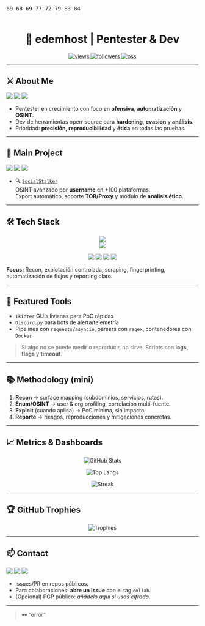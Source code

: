 <p align="center">
  <pre>
69 68 69 77 72 79 83 84
  </pre>
</p>

<h1 align="center">👾 edemhost | Pentester & Dev</h1>

<p align="center">
  <a href="https://github.com/edemhost">
    <img src="https://komarev.com/ghpvc/?username=edemhost&color=1f6feb&style=for-the-badge&label=PROFILE+VIEWS" alt="views" />
  </a>
  <a href="https://github.com/edemhost?tab=followers">
    <img src="https://img.shields.io/github/followers/edemhost?style=for-the-badge&color=1f6feb" alt="followers" />
  </a>
  <a href="https://github.com/edemhost?tab=repositories">
    <img src="https://img.shields.io/badge/OPEN%20SOURCE-ACTIVE-1f6feb?style=for-the-badge" alt="oss" />
  </a>
</p>

---

## ⚔️ About Me

<p>
  <img src="https://img.shields.io/badge/Role-Pentester-ff4757?style=for-the-badge" />
  <img src="https://img.shields.io/badge/Focus-Offensive%20Security-orange?style=for-the-badge" />
  <img src="https://img.shields.io/badge/Status-Always%20Learning-1abc9c?style=for-the-badge" />
</p>

- Pentester en crecimiento con foco en **ofensiva**, **automatización** y **OSINT**.  
- Dev de herramientas open-source para **hardening**, **evasion** y **análisis**.  
- Prioridad: **precisión, reproducibilidad** y **ética** en todas las pruebas.

---

## 🧪 Main Project

<p>
  <img src="https://img.shields.io/github/stars/edemhost/socialstalker-showcase?style=for-the-badge&color=yellow" />
  <img src="https://img.shields.io/github/last-commit/edemhost/socialstalker-showcase?style=for-the-badge&color=blue" />
  <img src="https://img.shields.io/github/license/edemhost/socialstalker-showcase?style=for-the-badge&color=green" />
</p>

- 🔍 [`SocialStalker`](https://github.com/edemhost/socialstalker-showcase)  
  OSINT avanzado por **username** en +100 plataformas.  
  Export automático, soporte **TOR/Proxy** y módulo de **análisis ético**.

---

## 🛠 Tech Stack

<p align="center">
  <!-- Lenguajes / Core -->
  <img src="https://skillicons.dev/icons?i=python,bash,powershell,js,html,css" /><br/>
  <!-- Sec / Infra -->
  <img src="https://skillicons.dev/icons?i=linux,docker,regex" />
</p>

<p align="center">
  <img src="https://img.shields.io/badge/Burp%20Suite-FF6F00?logo=burpsuite&logoColor=white&style=for-the-badge" />
  <img src="https://img.shields.io/badge/Nmap-0A66C2?style=for-the-badge" />
  <img src="https://img.shields.io/badge/Wireshark-1679A7?logo=wireshark&logoColor=white&style=for-the-badge" />
  <img src="https://img.shields.io/badge/Metasploit-2A2A2A?style=for-the-badge" />
</p>

**Focus:** Recon, explotación controlada, scraping, fingerprinting, automatización de flujos y reporting claro.

---

## 🧰 Featured Tools

- `Tkinter` GUIs livianas para PoC rápidas  
- `Discord.py` para bots de alerta/telemetría  
- Pipelines con `requests/asyncio`, parsers con `regex`, contenedores con `Docker`  

> Si algo no se puede medir o reproducir, no sirve. Scripts con **logs**, **flags** y **timeout**.

---

## 📚 Methodology (mini)

1. **Recon** → surface mapping (subdominios, servicios, rutas).  
2. **Enum/OSINT** → user & org profiling, correlación multi-fuente.  
3. **Exploit** (cuando aplica) → PoC mínima, sin impacto.  
4. **Reporte** → riesgos, reproducciones y mitigaciones concretas.  

---

## 📈 Metrics & Dashboards

<p align="center">
  <img src="https://github-readme-stats.vercel.app/api?username=edemhost&show_icons=true&theme=tokyonight&hide_border=true&rank_icon=github" alt="GitHub Stats" />
</p>

<p align="center">
  <img src="https://github-readme-stats.vercel.app/api/top-langs/?username=edemhost&layout=compact&theme=tokyonight&hide_border=true" alt="Top Langs" />
</p>

<p align="center">
  <img src="https://streak-stats.demolab.com?user=edemhost&theme=tokyonight&hide_border=true" alt="Streak" />
</p>

---

## 🏆 GitHub Trophies

<p align="center">
  <img src="https://github-profile-trophy.vercel.app/?username=edemhost&theme=onedark&margin-w=15&no-bg=true&no-frame=true" alt="Trophies" />
</p>

---

## 📫 Contact

<p>
  <img src="https://img.shields.io/badge/PGP-Available-3b82f6?style=for-the-badge" />
  <img src="https://img.shields.io/badge/Collab-Open-brightgreen?style=for-the-badge" />
  <img src="https://img.shields.io/badge/Email-Request%20via%20Issue-orange?style=for-the-badge" />
</p>

- Issues/PR en repos públicos.  
- Para colaboraciones: **abre un Issue** con el tag `collab`.  
- (Opcional) PGP público: *añádelo aquí si usas cifrado*.

---

> 🕶️ “error”
